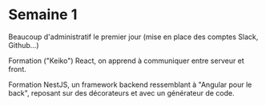 
# Semaine 1

Beaucoup d'administratif le premier jour (mise en place des comptes Slack, Github...)

Formation ("Keiko") React, on apprend à communiquer entre serveur et front.

Formation NestJS, un framework backend ressemblant à "Angular pour le back", reposant sur des décorateurs et avec un générateur de code.
